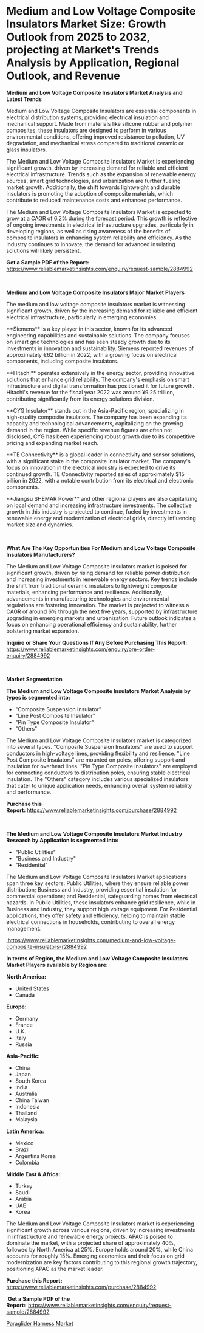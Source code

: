 <p><h1>Medium and Low Voltage Composite Insulators Market Size: Growth Outlook from 2025 to 2032, projecting at Market's Trends Analysis by Application, Regional Outlook, and Revenue</h1></p><p><strong>Medium and Low Voltage Composite Insulators Market Analysis and Latest Trends</strong></p>
<p><p>Medium and Low Voltage Composite Insulators are essential components in electrical distribution systems, providing electrical insulation and mechanical support. Made from materials like silicone rubber and polymer composites, these insulators are designed to perform in various environmental conditions, offering improved resistance to pollution, UV degradation, and mechanical stress compared to traditional ceramic or glass insulators.</p><p>The Medium and Low Voltage Composite Insulators Market is experiencing significant growth, driven by increasing demand for reliable and efficient electrical infrastructure. Trends such as the expansion of renewable energy sources, smart grid technologies, and urbanization are further fueling market growth. Additionally, the shift towards lightweight and durable insulators is promoting the adoption of composite materials, which contribute to reduced maintenance costs and enhanced performance.</p><p>The Medium and Low Voltage Composite Insulators Market is expected to grow at a CAGR of 6.2% during the forecast period. This growth is reflective of ongoing investments in electrical infrastructure upgrades, particularly in developing regions, as well as rising awareness of the benefits of composite insulators in enhancing system reliability and efficiency. As the industry continues to innovate, the demand for advanced insulating solutions will likely persistent.</p></p>
<p><strong>Get a Sample PDF of the Report:&nbsp;</strong> <a href="https://www.reliablemarketinsights.com/enquiry/request-sample/2884992?utm_campaign=2933&utm_medium=2&utm_source=Github&utm_content=ia&utm_term=13032025&utm_id=medium-and-low-voltage-composite-insulators">https://www.reliablemarketinsights.com/enquiry/request-sample/2884992</a></p>
<p>&nbsp;</p>
<p><strong>Medium and Low Voltage Composite Insulators Major Market Players</strong></p>
<p><p>The medium and low voltage composite insulators market is witnessing significant growth, driven by the increasing demand for reliable and efficient electrical infrastructure, particularly in emerging economies. </p><p>**Siemens** is a key player in this sector, known for its advanced engineering capabilities and sustainable solutions. The company focuses on smart grid technologies and has seen steady growth due to its investments in innovation and sustainability. Siemens reported revenues of approximately €62 billion in 2022, with a growing focus on electrical components, including composite insulators.</p><p>**Hitachi** operates extensively in the energy sector, providing innovative solutions that enhance grid reliability. The company's emphasis on smart infrastructure and digital transformation has positioned it for future growth. Hitachi's revenue for the fiscal year 2022 was around ¥9.25 trillion, contributing significantly from its energy solutions division.</p><p>**CYG Insulator** stands out in the Asia-Pacific region, specializing in high-quality composite insulators. The company has been expanding its capacity and technological advancements, capitalizing on the growing demand in the region. While specific revenue figures are often not disclosed, CYG has been experiencing robust growth due to its competitive pricing and expanding market reach.</p><p>**TE Connectivity** is a global leader in connectivity and sensor solutions, with a significant stake in the composite insulator market. The company's focus on innovation in the electrical industry is expected to drive its continued growth. TE Connectivity reported sales of approximately $15 billion in 2022, with a notable contribution from its electrical and electronic components.</p><p>**Jiangsu SHEMAR Power** and other regional players are also capitalizing on local demand and increasing infrastructure investments. The collective growth in this industry is projected to continue, fueled by investments in renewable energy and modernization of electrical grids, directly influencing market size and dynamics.</p></p>
<p>&nbsp;</p>
<p><strong>What Are The Key Opportunities For Medium and Low Voltage Composite Insulators Manufacturers?</strong></p>
<p><p>The Medium and Low Voltage Composite Insulators market is poised for significant growth, driven by rising demand for reliable power distribution and increasing investments in renewable energy sectors. Key trends include the shift from traditional ceramic insulators to lightweight composite materials, enhancing performance and resilience. Additionally, advancements in manufacturing technologies and environmental regulations are fostering innovation. The market is projected to witness a CAGR of around 6% through the next five years, supported by infrastructure upgrading in emerging markets and urbanization. Future outlook indicates a focus on enhancing operational efficiency and sustainability, further bolstering market expansion.</p></p>
<p><strong>Inquire or Share Your Questions If Any Before Purchasing This Report:</strong> <a href="https://www.reliablemarketinsights.com/enquiry/pre-order-enquiry/2884992?utm_campaign=2933&utm_medium=2&utm_source=Github&utm_content=ia&utm_term=13032025&utm_id=medium-and-low-voltage-composite-insulators">https://www.reliablemarketinsights.com/enquiry/pre-order-enquiry/2884992</a></p>
<p>&nbsp;</p>
<p><strong>Market Segmentation</strong></p>
<p><strong>The Medium and Low Voltage Composite Insulators Market Analysis by types is segmented into:</strong></p>
<p><ul><li>"Composite Suspension Insulator"</li><li>"Line Post Composite Insulator"</li><li>"Pin Type Composite Insulator"</li><li>"Others"</li></ul></p>
<p><p>The Medium and Low Voltage Composite Insulators market is categorized into several types. "Composite Suspension Insulators" are used to support conductors in high-voltage lines, providing flexibility and resilience. "Line Post Composite Insulators" are mounted on poles, offering support and insulation for overhead lines. "Pin Type Composite Insulators" are employed for connecting conductors to distribution poles, ensuring stable electrical insulation. The "Others" category includes various specialized insulators that cater to unique application needs, enhancing overall system reliability and performance.</p></p>
<p><strong>Purchase this Report:&nbsp;</strong><a href="https://www.reliablemarketinsights.com/purchase/2884992?utm_campaign=2933&utm_medium=2&utm_source=Github&utm_content=ia&utm_term=13032025&utm_id=medium-and-low-voltage-composite-insulators">https://www.reliablemarketinsights.com/purchase/2884992</a></p>
<p>&nbsp;</p>
<p><strong>The Medium and Low Voltage Composite Insulators Market Industry Research by Application is segmented into:</strong></p>
<p><ul><li>"Public Utilities"</li><li>"Business and Industry"</li><li>"Residential"</li></ul></p>
<p><p>The Medium and Low Voltage Composite Insulators Market applications span three key sectors: Public Utilities, where they ensure reliable power distribution; Business and Industry, providing essential insulation for commercial operations; and Residential, safeguarding homes from electrical hazards. In Public Utilities, these insulators enhance grid resilience, while in Business and Industry, they support high voltage equipment. For Residential applications, they offer safety and efficiency, helping to maintain stable electrical connections in households, contributing to overall energy management.</p></p>
<p><a href="https://www.reliablemarketinsights.com/medium-and-low-voltage-composite-insulators-r2884992?utm_campaign=2933&utm_medium=2&utm_source=Github&utm_content=ia&utm_term=13032025&utm_id=medium-and-low-voltage-composite-insulators">&nbsp;https://www.reliablemarketinsights.com/medium-and-low-voltage-composite-insulators-r2884992</a></p>
<p><strong>In terms of Region, the Medium and Low Voltage Composite Insulators Market Players available by Region are:</strong></p>
<p>
    <p> <strong> North America: </strong>
        <ul>
            <li>United States</li>
            <li>Canada</li>
        </ul>
        </p> 
    <p> <strong> Europe: </strong>
        <ul>
            <li>Germany</li>
            <li>France</li>
            <li>U.K.</li>
            <li>Italy</li>
            <li>Russia</li>
        </ul>
        </p> 
    <p> <strong> Asia-Pacific: </strong>
        <ul>
            <li>China</li>
            <li>Japan</li>
            <li>South Korea</li>
            <li>India</li>
            <li>Australia</li>
            <li>China Taiwan</li>
            <li>Indonesia</li>
            <li>Thailand</li>
            <li>Malaysia</li>
        </ul>
        </p> 
    <p> <strong> Latin America: </strong>
        <ul>
            <li>Mexico</li>
            <li>Brazil</li>
            <li>Argentina Korea</li>
            <li>Colombia</li>
        </ul>
        </p> 
    <p> <strong> Middle East & Africa: </strong>
        <ul>
            <li>Turkey</li>
            <li>Saudi</li>
            <li>Arabia</li>
            <li>UAE</li>
            <li>Korea</li>
        </ul>
    </p>
    </p>
<p><p>The Medium and Low Voltage Composite Insulators market is experiencing significant growth across various regions, driven by increasing investments in infrastructure and renewable energy projects. APAC is poised to dominate the market, with a projected share of approximately 40%, followed by North America at 25%. Europe holds around 20%, while China accounts for roughly 15%. Emerging economies and their focus on grid modernization are key factors contributing to this regional growth trajectory, positioning APAC as the market leader.</p></p>
<p><strong>Purchase this Report: </strong><a href="https://www.reliablemarketinsights.com/purchase/2884992?utm_campaign=2933&utm_medium=2&utm_source=Github&utm_content=ia&utm_term=13032025&utm_id=medium-and-low-voltage-composite-insulators">https://www.reliablemarketinsights.com/purchase/2884992</a></p>
<p>&nbsp;<strong>Get a Sample PDF of the Report:&nbsp;&nbsp;</strong><a href="https://www.reliablemarketinsights.com/enquiry/request-sample/2884992?utm_campaign=2933&utm_medium=2&utm_source=Github&utm_content=ia&utm_term=13032025&utm_id=medium-and-low-voltage-composite-insulators">https://www.reliablemarketinsights.com/enquiry/request-sample/2884992</a></p>
<p><strong></strong></p>
<p><p><a href="https://github.com/ziogaskangui96/Market-Research-Report-List-1/blob/main/paraglider-harness-market.md?utm_campaign=2933&utm_medium=2&utm_source=Github&utm_content=ia&utm_term=13032025&utm_id=medium-and-low-voltage-composite-insulators">Paraglider Harness Market</a></p></p>